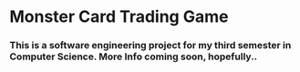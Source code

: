 # Monster Card Trading Game

### This is a software engineering project for my third semester in Computer Science. More Info coming soon, hopefully..
